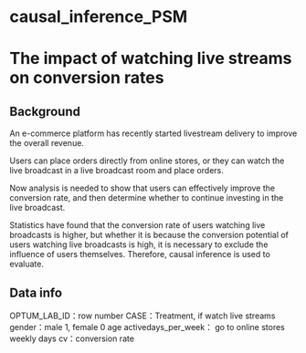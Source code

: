 # causal_inference_PSM
# The impact of watching live streams on conversion rates

## Background


An e-commerce platform has recently started livestream delivery to improve the overall revenue. 

Users can place orders directly from online stores, or they can watch the live broadcast in a live broadcast room and place orders.

Now analysis is needed to show that users can effectively improve the conversion rate, and then determine whether to continue investing in the live broadcast.

Statistics have found that the conversion rate of users watching live broadcasts is higher, but whether it is because the conversion potential of users watching live broadcasts is high, it is necessary to exclude the influence of users themselves. Therefore, causal inference is used to evaluate.


## Data info
OPTUM_LAB_ID：row number 
CASE：Treatment, if watch live streams
gender：male 1, female 0
age
activedays_per_week： go to online stores weekly days
cv：conversion rate
